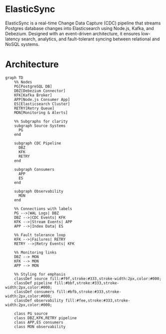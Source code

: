# ElasticSync
ElasticSync is a real-time Change Data Capture (CDC) pipeline that streams Postgres database changes into Elasticsearch using Node.js, Kafka, and Debezium. Designed with an event-driven architecture, it ensures low-latency search, analytics, and fault-tolerant syncing between relational and NoSQL systems.

# Architecture
```mermaid
graph TD
    %% Nodes
    PG[PostgreSQL DB]
    DBZ[Debezium Connector]
    KFK[Kafka Broker]
    APP[Node.js Consumer App]
    ES[Elasticsearch Cluster]
    RETRY[Retry Queue]
    MON[Monitoring & Alerts]

    %% Subgraphs for clarity
    subgraph Source Systems
      PG
    end

    subgraph CDC Pipeline
      DBZ
      KFK
      RETRY
    end

    subgraph Consumers
      APP
      ES
    end

    subgraph Observability
      MON
    end

    %% Connections with labels
    PG -->|WAL Logs| DBZ
    DBZ -->|CDC Events| KFK
    KFK -->|Stream Events| APP
    APP -->|Index Data| ES

    %% Fault tolerance loop
    KFK -->|Failures| RETRY
    RETRY -->|Retry Events| KFK

    %% Monitoring links
    DBZ --> MON
    KFK --> MON
    APP --> MON

    %% Styling for emphasis
    classDef source fill:#f9f,stroke:#333,stroke-width:2px,color:#000;
    classDef pipeline fill:#bbf,stroke:#333,stroke-width:2px,color:#000;
    classDef consumers fill:#bfb,stroke:#333,stroke-width:2px,color:#000;
    classDef observability fill:#fee,stroke:#333,stroke-width:2px,color:#000;

    class PG source
    class DBZ,KFK,RETRY pipeline
    class APP,ES consumers
    class MON observability
